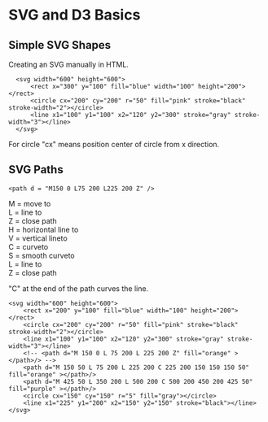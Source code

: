 # SVG and D3 Basics

## Simple SVG Shapes

Creating an SVG manually in HTML. 

```
  <svg width="600" height="600">
      <rect x="300" y="100" fill="blue" width="100" height="200"> </rect>
      <circle cx="200" cy="200" r="50" fill="pink" stroke="black" stroke-width="2"></circle>
      <line x1="100" y1="100" x2="120" y2="300" stroke="gray" stroke-width="3"></line>
  </svg>
```

For circle "cx" means position center of circle from x direction. 
    
## SVG Paths



```
<path d = "M150 0 L75 200 L225 200 Z" />
```

M = move to<br>
L = line to<br>
Z = close path<br>
H = horizontal line to<br>
V = vertical lineto<br>
C = curveto<br>
S = smooth curveto<br>
L = line to<br>
Z = close path<br>

"C" at the end of the path curves the line. 

```
<svg width="600" height="600">
    <rect x="200" y="100" fill="blue" width="100" height="200"> </rect>
    <circle cx="200" cy="200" r="50" fill="pink" stroke="black" stroke-width="2"></circle>
    <line x1="100" y1="100" x2="120" y2="300" stroke="gray" stroke-width="3"></line>
    <!-- <path d="M 150 0 L 75 200 L 225 200 Z" fill="orange" ></path>/> -->
    <path d="M 150 50 L 75 200 L 225 200 C 225 200 150 150 150 50" fill="orange" ></path>/>
    <path d="M 425 50 L 350 200 L 500 200 C 500 200 450 200 425 50" fill="purple" ></path>/>
    <circle cx="150" cy="150" r="5" fill="gray"></circle>
    <line x1="225" y1="200" x2="150" y2="150" stroke="black"></line>
</svg>
```
    
